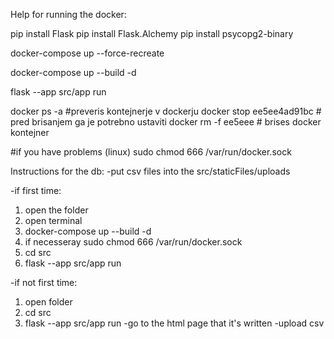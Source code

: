 Help for running the docker:

pip install Flask
pip install Flask.Alchemy
pip install psycopg2-binary


docker-compose up --force-recreate

docker-compose up --build -d


flask --app src/app run 

docker ps -a  #preveris kontejnerje v dockerju 
docker stop ee5ee4ad91bc # pred brisanjem ga je potrebno ustaviti
docker rm -f ee5eee # brises docker kontejner


#if you have problems (linux)
sudo chmod 666 /var/run/docker.sock

Instructions for the db:
-put csv files into the src/staticFiles/uploads

-if first time:
  1) open the folder
  2) open terminal
  3) docker-compose up --build -d
  4) if necesseray sudo chmod 666 /var/run/docker.sock
  5) cd src
  6) flask --app src/app run
     
-if not first time:
  1) open folder
  2) cd src
  3) flask --app src/app run
-go to the html page that it's written
-upload csv
